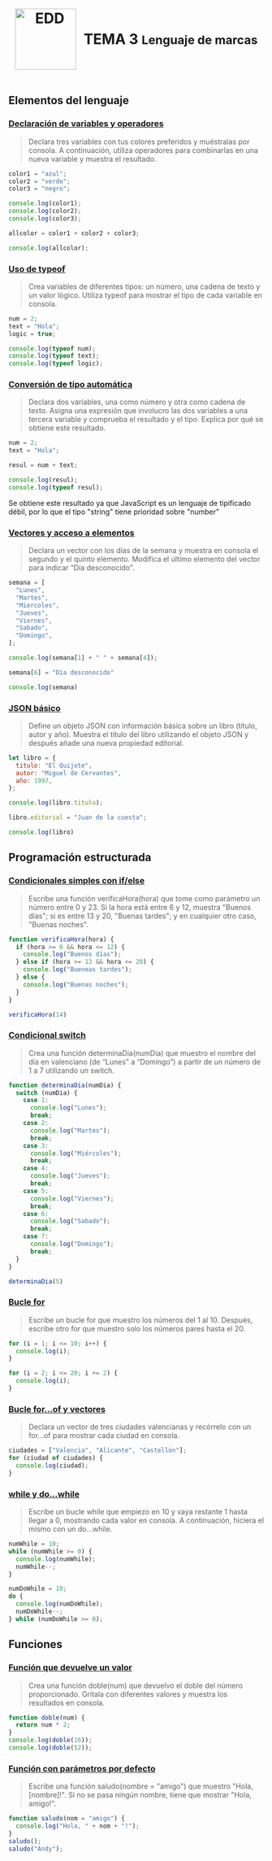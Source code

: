 <div style="display: flex; justify-content: center; align-items: center; text-align: center;">
    <h1 style="display: flex; align-items: center;">
        <img src="https://www.ticarte.com/sites/su/styles/maxxx/public/users/7/teaser/code-markup.jpg?itok=7aKREgQJ" alt="EDD" width="120" height="120" style="margin-right: 15px;">
        <b>TEMA 3 <small>Lenguaje de marcas</small></b>
    </h1>
</div>


## Elementos del lenguaje

### **<u>Declaración de variables y operadores</u>**
>Declara tres variables con tus colores preferidos y muéstralas por consola. A continuación, utiliza operadores para combinarlas en una nueva variable y muestra el resultado.

```js
color1 = "azul";
color2 = "verde";
color3 = "negro";

console.log(color1);
console.log(color2);
console.log(color3);

allcolor = color1 + color2 + color3;

console.log(allcolor);
```

### **<u>Uso de typeof</u>**
>Crea variables de diferentes tipos: un número, una cadena de texto y un valor lógico. Utiliza typeof para mostrar el tipo de cada variable en consola.

```js
num = 2;
text = "Hola";
logic = true;

console.log(typeof num);
console.log(typeof text);
console.log(typeof logic);
```

### **<u>Conversión de tipo automática</u>**
>Declara dos variables, una como número y otra como cadena de texto. Asigna una expresión que involucro las dos variables a una tercera variable y comprueba el resultado y el tipo. Explica por qué se obtiene este resultado.

```js
num = 2;
text = "Hola";

resul = num + text;

console.log(resul);
console.log(typeof resul);
```

Se obtiene este resultado ya que JavaScript es un lenguaje de tipificado débil, por lo que el tipo "string" tiene prioridad sobre "number"

### **<u>Vectores y acceso a elementos</u>**
>Declara un vector con los días de la semana y muestra en consola el segundo y el quinto elemento. Modifica el último elemento del vector para indicar “Día desconocido”.

```js
semana = [
  "Lunes",
  "Martes",
  "Miercoles",
  "Jueves",
  "Viernes",
  "Sabado",
  "Domingo",
];

console.log(semana[1] + " " + semana[4]);

semana[6] = "Día desconocido"

console.log(semana)
```

### **<u>JSON básico</u>**
>Define un objeto JSON con información básica sobre un libro (título, autor y año). Muestra el título del libro utilizando el objeto JSON y después añade una nueva propiedad editorial.

```js
let libro = {
  titulo: "El Quijote",
  autor: "Miguel de Cervantes",
  año: 1997,
};

console.log(libro.titulo);

libro.editorial = "Juan de la cuesta";

console.log(libro)
```

## Programación estructurada

### **<u>Condicionales simples con if/else</u>**
>Escribe una función verificaHora(hora) que tome como parámetro un número entre 0 y 23. Si la hora está entre 6 y 12, muestra "Buenos días"; si es entre 13 y 20, "Buenas tardes"; y en cualquier otro caso, "Buenas noches".

```js
function verificaHora(hora) {
  if (hora >= 6 && hora <= 12) {
    console.log("Buenos días");
  } else if (hora >= 13 && hora <= 20) {
    console.log("Bueneas tardes");
  } else {
    console.log("Buenas noches");
  }
}

verificaHora(14)
```

### **<u>Condicional switch</u>**
>Crea una función determinaDia(numDia) que muestro el nombre del día en valenciano (de “Lunes” a “Domingo”) a partir de un número de 1 a 7 utilizando un switch.

```js
function determinaDia(numDia) {
  switch (numDia) {
    case 1:
      console.log("Lunes");
      break;
    case 2:
      console.log("Martes");
      break;
    case 3:
      console.log("Miércoles");
      break;
    case 4:
      console.log("Jueves");
      break;
    case 5:
      console.log("Viernes");
      break;
    case 6:
      console.log("Sabado");
      break;
    case 7:
      console.log("Domingo");
      break;
  }
}

determinaDia(5)
```

### **<u>Bucle for</u>**
>Escribe un bucle for que muestro los números del 1 al 10. Después, escribe otro for que muestro solo los números pares hasta el 20.

```js
for (i = 1; i <= 10; i++) {
  console.log(i);
}

for (i = 2; i <= 20; i += 2) {
  console.log(i);
}
```

### **<u>Bucle for...of y vectores</u>**
>Declara un vector de tres ciudades valencianas y recórrelo con un for...of para mostrar cada ciudad en consola.

```js
ciudades = ["Valencia", "Alicante", "Castellón"];
for (ciudad of ciudades) {
  console.log(ciudad);
}
```

### **<u>while y do...while </u>**
>Escribe un bucle while que empiezo en 10 y vaya restante 1 hasta llegar a 0, mostrando cada valor en consola. A continuación, hiciera el mismo con un do...while.

```js
numWhile = 10;
while (numWhile >= 0) {
  console.log(numWhile);
  numWhile--;
}

numDoWhile = 10;
do {
  console.log(numDoWhile);
  numDoWhile--;
} while (numDoWhile >= 0);
```

## Funciones

### **<u>Función que devuelve un valor</u>**
>Crea una función doble(num) que devuelvo el doble del número proporcionado. Grítala con diferentes valores y muestra los resultados en consola.

```js
function doble(num) {
  return num * 2;
}
console.log(doble(16));
console.log(doble(52));
```

### **<u>Función con parámetros por defecto</u>**
>Escribe una función saludo(nombre = "amigo") que muestro "Hola, [nombre]!". Si no se pasa ningún nombre, tiene que mostrar "Hola, amigo!".

```js
function saludo(nom = "amigo") {
  console.log("Hola, " + nom + "!");
}
saludo();
saludo("Andy");
```